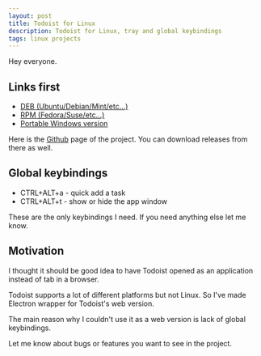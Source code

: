 ```yaml
---
layout: post
title: Todoist for Linux
description: Todoist for Linux, tray and global keybindings
tags: linux projects
---
```


Hey everyone.

## Links first

* [DEB (Ubuntu/Debian/Mint/etc...)](https://github.com/KryDos/todoist-linux/releases/)
* [RPM (Fedora/Suse/etc...)](https://github.com/KryDos/todoist-linux/releases/)
* [Portable Windows version](https://github.com/KryDos/todoist-linux/releases/)

Here is the [Github](https://github.com/KryDos/todoist-linux) page of the project.
You can download releases from there as well.

## Global keybindings

* CTRL+ALT+a - quick add a task
* CTRL+ALT+t - show or hide the app window

These are the only keybindings I need. If you need anything else let me know.

## Motivation

I thought it should be good idea to have Todoist opened as an application instead of tab in a browser.

Todoist supports a lot of different platforms but not Linux.
So I've made Electron wrapper for Todoist's web version.

The main reason why I couldn't use it as a web version is lack of global keybindings.

Let me know about bugs or features you want to see in the project.
